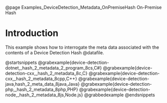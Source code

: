 @page Examples_DeviceDetection_Metadata_OnPremiseHash On-Premise Hash

# Introduction

This example shows how to interrogate the meta data associated with the contents of a Device Detection Hash @datafile.

@startsnippets
@grabexample{device-detection-dotnet,_hash_2_metadata_2_program_8cs,C#}
@grabexample{device-detection-cxx,_hash_2_metadata_8c,C}
@grabexample{device-detection-cxx,_hash_2_metadata_8cpp,C++}
@grabexample{device-detection-java,hash_2_meta_data_8java,Java}
@grabexample{device-detection-php,_hash_2_metadata_8php,PHP}
@grabexample{device-detection-node,_hash_2_metadata_8js,Node.js}
@grabbedexample
@endsnippets
